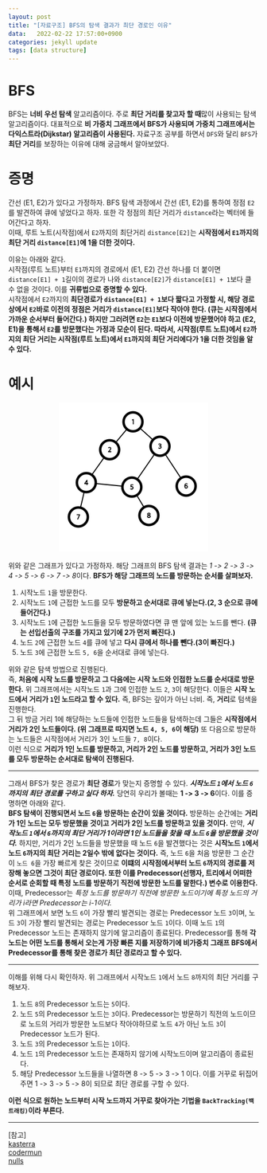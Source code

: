 ```yaml
---
layout: post
title: "[자료구조] BFS의 탐색 결과가 최단 경로인 이유"
data:   2022-02-22 17:57:00+0900
categories: jekyll update
tags: [data structure]
---
```

# BFS
BFS는 **너비 우선 탐색** 알고리즘이다. 주로 **최단 거리를 찾고자 할 때**많이 사용되는 탐색 알고리즘이다. 대표적으로 **비 가중치 그래프에서 BFS가 사용되며 가중치 그래프에서는 다익스트라(Dijkstar) 알고리즘이 사용된다.** 자료구조 공부를 하면서 `DFS`와 달리 `BFS`가 **최단 거리**를 보장하는 이유에 대해 궁금해서 알아보았다.  

# 증명
간선 (E1, E2)가 있다고 가정하자. BFS 탐색 과정에서 간선 (E1, E2)를 통하여 정점 `E2`를 발견하여 큐에 넣었다고 하자. 또한 각 정점의 최단 거리가 `distance`라는 벡터에 들어간다고 하자.  
이때, 루트 노트(시작점)에서 `E2`까지의 최단거리 `distance[E2]`는 **시작점에서 `E1`까지의 최단 거리 `distance[E1]`에 1을 더한 것이다.**  

이유는 아래와 같다.  
시작점(루트 노트)부터 `E1`까지의 경로에서 (E1, E2) 간선 하나를 더 붙이면 `distance[E1] + 1`길이의 경로가 나와 `distance[E2]`가 `distance[E1] + 1`보다 클 수 없을 것이다. 이를 **귀류법으로 증명할 수 있다.**  
 시작점에서 `E2`까지의 **최단경로가 `distance[E1] + 1`보다 짧다고 가정할 시, 해당 경로상에서 `E2`바로 이전의 정점은 거리가 `distance[E1]`보다 작아야 한다. (큐는 시작점에서 가까운 순서부터 들어간다.) 하지만 그러려면 `E2`는 `E1`보다 이전에 방문했어야 하고 (E2, E1)을 통해서 `E2`를 방문했다는 가정과 모순이 된다. 따라서, 시작점(루트 노트)에서 `E2`까지의 최단 거리는 시작점(루트 노트)에서 `E1`까지의 최단 거리에다가 1을 더한 것임을 알 수 있다.**

# 예시
<p align="center"><img src="/assets/img/blog/정보/BFS 증명.png"></p>

위와 같은 그래프가 있다고 가정하자.
해당 그래프의 BFS 탐색 결과는 *1 -> 2 -> 3 -> 4 -> 5 -> 6 -> 7 -> 8*이다. **BFS가 해당 그래프의 노드를 방문하는 순서를 살펴보자.**  
1. 시작노드 `1`을 방문한다.  
2. 시작노드 `1`에 근접한 노드를 모두 **방문하고 순서대로 큐에 넣는다.(2, 3 순으로 큐에 들어간다.)**  
3. 시작노드 `1`에 근접한 노드들을 모두 방문하였다면 큐 맨 앞에 있는 노드를 뺀다. **(큐는 선입선출의 구조를 가지고 있기에 2가 먼저 빠진다.)**  
4. 노드 `2`에 근접한 노드 `4`를 큐에 넣고 **다시 큐에서 하나를 뺀다.(3이 빠진다.)**  
5. 노드 `3`에 근접한 노드 `5, 6`을 순서대로 큐에 넣는다.  

위와 같은 탐색 방법으로 진행된다.    
즉, **처음에 시작 노드를 방문하고 그 다음에는 시작 노드와 인접한 노드를 순서대로 방문한다.** 위 그래프에서는 시작노드 `1`과 그에 인접한 노드 `2`, `3`이 해당한다. 이들은 **시작 노드에서 거리가 `1`인 노드라고 할 수 있다.** 즉, BFS는 깊이가 아닌 너비. 즉, **거리**로 텀색을 진행한다.  
그 뒤 방금 거리 1에 해당하는 노드들에 인접한 노드들을 탐색하는데 그들은 **시작점에서 거리가 2인 노드들이다. (위 그래프로 따지면 노드 `4, 5, 6`이 해당)** 또 다음으로 방문하는 노드들은 시작점에서 거리가 3인 노드들 `7, 8`이다.  
이런 식으로 **거리가 1인 노드를 방문하고, 거리가 2인 노드를 방문하고, 거리가 3인 노드를 모두 방문하는 순서대로 탐색이 진행된다.**
  
---
  
그래서 BFS가 찾은 경로가 **최단 경로**가 맞는지 증명할 수 있다. ***시작노드 `1`에서 노드 `6`까지의 최단 경로를 구하고 싶다 하자.*** 당연히 우리가 볼때는 **1 -> 3 -> 6**이다. 이를 증명하면 아래와 같다.  
**BFS 탐색이 진행되면서 노드 `6`을 방문하는 순간이 있을 것이다.** 방문하는 순간에는 **거리가 1인 노드는 모두 방문했을 것이고 거리가 2인 노드를 방문하고 있을 것이다.** 만약, ***시작노드 `1`에서 `6`까지의 최단 거리가 1이라면 1인 노드들을 찾을 때 노드 `6`을 방문했을 것이다.*** 하지만, 거리가 2인 노드들을 방문했을 때 노드 `6`을 발견했다는 것은 **시작노드 `1`에서 노드 `6`까지의 최단 거리는 2일수 밖에 없다는 것이다.** 즉, 노드 `6`을 처음 방문한 그 순간이 `노드 6`을 가장 빠르게 찾은 것이므로 **이떄의 시작점에서부터 노드 `6`까지의 경로를 저장해 놓으면 그것이 최단 경로이다. 또한 이를 Predecessor(선행자, 트리에서 어떠한 순서로 순회할 때 특정 노드를 방문하기 직전에 방문한 노드를 말한다.) 변수로 이용한다.**  
이때, Predecessor는 *특정 노드를 방문하기 직전에 방문한 노드이기에 특정 노드의 거리가 i라면 Predecessor는 i-1이다.*  
위 그래프에서 보면 노드 `6`이 가장 빨리 발견되는 경로는 Predecessor 노드 `3`이며, 노드 `3`이 가장 빨리 발견되는 경로는 Predecessor 노드 `1`이다. 이때 노드 `1`의 Predecessor 노드는 존재하지 않기에 알고리즘이 종료된다. Predecessor를 통해 **각 노드는 어떤 노드를 통해서 오는게 가장 빠른 지를 저장하기에 비가중치 그래프 BFS에서 Predecessor를 통해 찾은 경로가 최단 경로라고 할 수 있다.**  
  
---
  
이해를 위해 다시 확인하자. 위 그래프에서 시작노드 `1`에서 노드 `8`까지의 최단 거리를 구해보자.  
1. 노드 `8`의 Predecessor 노드는 `5`이다.  
2. 노드 `5`의 Predecessor 노드는 `3`이다. Predecessor는 방문하기 직전의 노드이므로 노드의 거리가 방문한 노드보다 작아야하므로 노드 `4`가 아닌 노드 `3`이 Predecessor 노드가 된다.  
3. 노드 `3`의 Predecessor 노드는 `1`이다.  
4. 노드 `1`의 Predecessor 노드는 존재하지 않기에 시작노드이며 알고리즘이 종료된다.  
5. 해당 Predecessor 노드들을 나열하면 8 -> 5 -> 3 -> 1 이다. 이를 거꾸로 뒤집어주면 1 -> 3 -> 5 -> 8이 되므로 최단 경로를 구할 수 있다.  

**이런 식으로 원하는 노드부터 시작 노드까지 거꾸로 찾아가는 기법을 `BackTracking(백트래킹)`이라 부른다.**  
  
  
---
[참고]  
[kasterra](https://velog.io/@kasterra/%ED%95%B5%EC%8B%AC-%EC%9E%90%EB%A3%8C%EA%B5%AC%EC%A1%B0-%EA%B7%B8%EB%9E%98%ED%94%84-%EC%B5%9C%EB%8B%A8-%EA%B2%BD%EB%A1%9C-%ED%83%90%EC%83%89)  
[codermun](https://codermun-log.tistory.com/294?category=927598)  
[nulls](https://nulls.co.kr/graph/141)  